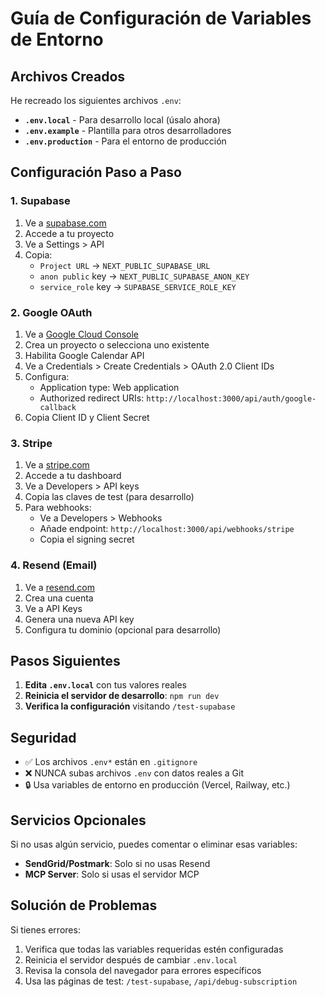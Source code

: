 # Guía de Configuración de Variables de Entorno

## Archivos Creados

He recreado los siguientes archivos `.env`:

- **`.env.local`** - Para desarrollo local (úsalo ahora)
- **`.env.example`** - Plantilla para otros desarrolladores
- **`.env.production`** - Para el entorno de producción

## Configuración Paso a Paso

### 1. Supabase
1. Ve a [supabase.com](https://supabase.com)
2. Accede a tu proyecto
3. Ve a Settings > API
4. Copia:
   - `Project URL` → `NEXT_PUBLIC_SUPABASE_URL`
   - `anon public` key → `NEXT_PUBLIC_SUPABASE_ANON_KEY`
   - `service_role` key → `SUPABASE_SERVICE_ROLE_KEY`

### 2. Google OAuth
1. Ve a [Google Cloud Console](https://console.cloud.google.com)
2. Crea un proyecto o selecciona uno existente
3. Habilita Google Calendar API
4. Ve a Credentials > Create Credentials > OAuth 2.0 Client IDs
5. Configura:
   - Application type: Web application
   - Authorized redirect URIs: `http://localhost:3000/api/auth/google-callback`
6. Copia Client ID y Client Secret

### 3. Stripe
1. Ve a [stripe.com](https://stripe.com)
2. Accede a tu dashboard
3. Ve a Developers > API keys
4. Copia las claves de test (para desarrollo)
5. Para webhooks:
   - Ve a Developers > Webhooks
   - Añade endpoint: `http://localhost:3000/api/webhooks/stripe`
   - Copia el signing secret

### 4. Resend (Email)
1. Ve a [resend.com](https://resend.com)
2. Crea una cuenta
3. Ve a API Keys
4. Genera una nueva API key
5. Configura tu dominio (opcional para desarrollo)

## Pasos Siguientes

1. **Edita `.env.local`** con tus valores reales
2. **Reinicia el servidor de desarrollo**: `npm run dev`
3. **Verifica la configuración** visitando `/test-supabase`

## Seguridad

- ✅ Los archivos `.env*` están en `.gitignore`
- ❌ NUNCA subas archivos `.env` con datos reales a Git
- 🔒 Usa variables de entorno en producción (Vercel, Railway, etc.)

## Servicios Opcionales

Si no usas algún servicio, puedes comentar o eliminar esas variables:
- **SendGrid/Postmark**: Solo si no usas Resend
- **MCP Server**: Solo si usas el servidor MCP

## Solución de Problemas

Si tienes errores:
1. Verifica que todas las variables requeridas estén configuradas
2. Reinicia el servidor después de cambiar `.env.local`
3. Revisa la consola del navegador para errores específicos
4. Usa las páginas de test: `/test-supabase`, `/api/debug-subscription`
